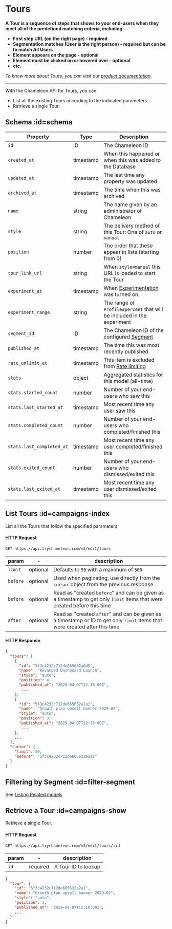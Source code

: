 # Tours

**A Tour is a sequence of steps that shows to your end-users when they meet all of the predefined matching criteria, including:**

- **First step URL (on the right page) - required**
- **Segmentation matches (User is the right person) - required but can be to match All Users**
- **Element appears on the page - optional**
- **Element must be clicked on or hovered over - optional**
- **etc.**

*To know more about Tours, you can visit our [product documentation](https://help.trychameleon.com/en/collections/74747-tours).*

------



With the Chameleon API for Tours, you can:

- List all the existing  Tours according to the indicated parameters.
- Retrieve a single  Tour.



## Schema :id=schema

| Property | Type | Description |
| --- | --- | --- |
| `id` | ID | The Chameleon ID |
| `created_at` | timestamp | When this happened or when this was added to the Database |
| `updated_at` | timestamp | The last time any property was updated |
| `archived_at` | timestamp | The time when this was archived |
| `name` | string | The name given by an administrator of Chameleon |
| `style` | string | The delivery method of this Tour: One of `auto` or `manual` |
| `position` | number | The order that these appear in lists (starting from 0) |
| `tour_link_url` | string | When `style=manual` this URL is loaded to start the Tour |
| `experiment_at` | timestamp | When [Experimentation](https://help.trychameleon.com/en/articles/1069709-a-b-testing-chameleon-tours) was turned on. |
| `experiment_range` | string | The range of `Profile#percent` that will be included in the experiment |
| `segment_id` | ID | The Chameleon ID of the configured [Segment](apis/segments.md?id=schema) |
| `published_at` | timestamp | The time this was most recently published |
| `rate_unlimit_at` | timestamp | This item is excluded from [Rate limiting](https://help.trychameleon.com/en/articles/3513345-rate-limiting-experiences) |
| `stats` | object | Aggregated statistics for this model (all-time) |
| `stats.started_count` | number | Number of your end-users who saw this |
| `stats.last_started_at` | timestamp | Most recent time any user saw this |
| `stats.completed_count` | number | Number of your end-users who completed/finished this |
| `stats.last_completed_at` | timestamp | Most recent time any user completed/finished this |
| `stats.exited_count` | number | Number of your end-users who dismissed/exited this |
| `stats.last_exited_at` | timestamp | Most recent time any user dismissed/exited this |

## List Tours :id=campaigns-index

List all the  Tours that follow the specified parameters.

#### HTTP Request

```
GET https://api.trychameleon.com/v3/edit/tours
```

| param  | -        | description                                                  |
| ------ | -------- | ------------------------------------------------------------ |
| `limit`  | optional | Defaults to `50` with a maximum of `500`                     |
| `before` | optional | Used when paginating, use directly from the `cursor` object from the previous response |
| `before` | optional | Read as "created `before`" and can be given as a timestamp to get only `limit` items that were created before this time |
| `after`  | optional | Read as "created `after`" and can be given as a timestamp or ID to get only `limit` items that were created after this time |

#### HTTP Response

```json
{
  "tours": [
    {
      "id": "5f3c4232c712de665632a6d5",
      "name": "Revamped Dashboard Launch",
      "style": "auto",
      "position": 4,
      "published_at": "2029-04-07T12:18:00Z",
       ...
    },
    {
      "id": "5f3c4232c712de665632a2a1",
      "name": "Growth plan upsell banner 2029-02",
      "style": "auto",
      "position": 3,
      "published_at": "2029-04-07T12:18:00Z",
       ...
    },
    ...
  ],
  "cursor": {
    "limit": 50,
    "before": "5f3c4232c712de665632a2a1"
  }
}
```

## Filtering by Segment :id=filter-segment

See [Listing Related models](apis/segments.md?id=segment-experiences-index)

## Retrieve a Tour :id=campaigns-show

Retrieve a single  Tour.

#### HTTP Request

```
GET https://api.trychameleon.com/v3/edit/tours/:id
```

| param | -        | description         |
| ----- | -------- | ------------------- |
| `id`    | required | A Tour ID to lookup |

```json
{
  "tour": {
    "id": "5f3c4232c712de665632a2a1",
    "name": "Growth plan upsell banner 2029-02",
    "style": "auto",
    "position": 3,
    "published_at": "2029-04-07T12:18:00Z",
    ...
  }
}
```
